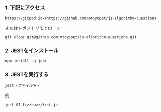 
### 1. 下記にアクセス
```
https://gitpod.io/#https://github.com/mtoyopet/js-algorithm-questions
```
またはレポジトリをクローン
```
git clone git@github.com:mtoyopet/js-algorithm-questions.git
```

### 2. JESTをインストール
```
npm install -g jest
```

### 3. JESTを実行する
```
jest <ファイル名>
```

例
```
jest 01_fizzbuzz/test.js
```